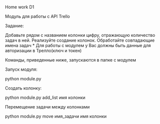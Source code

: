 
Home work D1

Модуль для работы с API Trello

Задание:

Добавьте рядом с названием колонки цифру, отражающую количество задач в ней.
Реализуйте создание колонок.
Обработайте совпадающие имена задач *
Для работы с модулем у Вас должны быть данные для авторизации в Трелло(ключ и токен)

Команды, приведенные ниже, запускаются в папке с модулем

Запуск модуля:

python module.py

Создать колонку:

python module.py add_list имя колонки

Перемещение задачи между колонками

python module.py move имя_задачи имя колонки